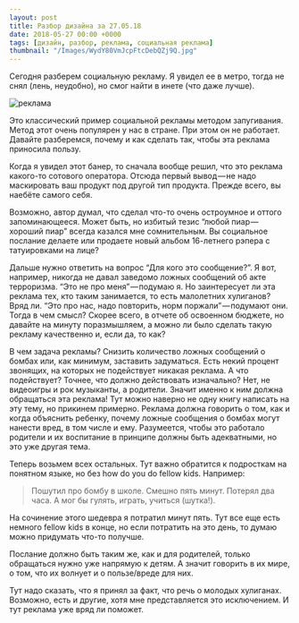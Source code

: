 ```yaml
---
layout: post
title: Разбор дизайна за 27.05.18
date: 2018-05-27 00:00 +0000
tags: [дизайн, разбор, реклама, социальная реклама]
thumbnail: "/Images/WydY80VmJcpFtcDebQZj9Q.jpg"
---
```

Сегодня разберем социальную рекламу. Я увидел ее в метро, тогда не снял (лень, неудобно), но смог найти в инете (что даже лучше).

![реклама]({{site.baseurl}}/Images/WydY80VmJcpFtcDebQZj9Q.jpg)

Это классический пример социальной рекламы методом запугивания. Метод этот очень популярен у нас в стране. При этом он не работает. Давайте разберемся, почему и как сделать так, чтобы эта реклама приносила пользу.

Когда я увидел этот банер, то сначала вообще решил, что это реклама какого-то сотового оператора. Отсюда первый вывод — не надо маскировать ваш продукт под другой тип продукта. Прежде всего, вы наебёте самого себя.

Возможно, автор думал, что сделал что-то очень остроумное и оттого запоминающееся. Может быть, но избитый тезис “любой пиар — хороший пиар” всегда казался мне сомнительным. Вы социальное послание делаете или продаете новый альбом 16-летнего рэпера с татуировками на лице?

Дальше нужно ответить на вопрос “Для кого это сообщение?”. Я вот, например, никогда не давал заведомо ложных сообщений об акте терроризма. “Это не про меня” — подумаю я. Но заинтересует ли эта реклама тех, кто таким занимается, то есть малолетних хулиганов? Вряд ли. “Это про нас, надо повторить, норм поржали” — подумают они. Тогда в чем смысл? Скорее всего, в отчете об освоенном бюджете, но давайте на минуту поразмышляем, а можно ли было сделать такую рекламу качественно и, если да, то как?

В чем задача рекламы? Снизить количество ложных сообщений о бомбах или, как минимум, заставить задуматься. Есть некий процент звонящих, на которых не подействует никакая реклама. А что подействует? Точнее, что должно действовать изначально? Нет, не видеоигры и рок музыканты, а родители. Значит именно к ним должна обращаться эта реклама! Тут можно наверно не одну книгу написать на эту тему, но прикинем примерно. Реклама должна говорить о том, как и когда объяснить ребенку, почему ложные сообщения о бомбах могут нанести вред, в том числе и ему. Разумеется, чтобы это работало родители и их воспитание в принципе должны быть адекватными, но это уже другая тема.

Теперь возьмем всех остальных. Тут важно обратится к подросткам на понятном языке, но без how do you do fellow kids. Например:

> Пошутил про бомбу в школе. Смешно пять минут. Потерял два часа. А мог бы гулять, играть, учиться (шутка!).

На сочинение этого шедевра я потратил минут пять. Тут все еще есть немного fellow kids в конце, но если потратить на это день, то думаю можно придумать что-то получше.

Послание должно быть таким же, как и для родителей, только обращаться нужно уже напрямую к детям. А значит говорить в их мире, о том, что их волнует и о пользе/вреде для них.

Тут надо сказать, что я принял за факт, что речь о молодых хулиганах. Возможно, есть и другие, хотя мне представляется это исключением. И тут реклама уже вряд ли поможет.